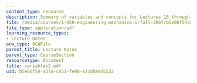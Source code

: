 ```yaml
---
content_type: resource
description: Summary of variables and concepts for Lectures 16 through 26.
file: /media/courses/1-050-engineering-mechanics-i-fall-2007/b5e06f54a37ac451fe00a2cd0a9d6532_variables2.pdf
file_type: application/pdf
learning_resource_types:
- Lecture Notes
ocw_type: OCWFile
parent_title: Lecture Notes
parent_type: CourseSection
resourcetype: Document
title: variables2.pdf
uid: b5e06f54-a37a-c451-fe00-a2cd0a9d6532
---
```

